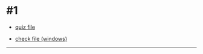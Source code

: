 
# #1

- [quiz file](2cbb997330604e54/%231/%231.py)

- [check file (windows)](2cbb997330604e54/%231/%231.exe)

---
